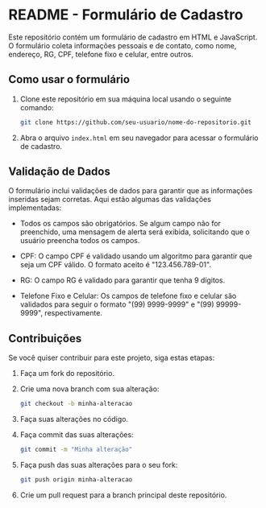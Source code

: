 # README - Formulário de Cadastro

Este repositório contém um formulário de cadastro em HTML e JavaScript. O formulário coleta informações pessoais e de contato, como nome, endereço, RG, CPF, telefone fixo e celular, entre outros.

## Como usar o formulário

1. Clone este repositório em sua máquina local usando o seguinte comando:

   ```bash
   git clone https://github.com/seu-usuario/nome-do-repositorio.git
   ```

2. Abra o arquivo `index.html` em seu navegador para acessar o formulário de cadastro.

## Validação de Dados

O formulário inclui validações de dados para garantir que as informações inseridas sejam corretas. Aqui estão algumas das validações implementadas:

- Todos os campos são obrigatórios. Se algum campo não for preenchido, uma mensagem de alerta será exibida, solicitando que o usuário preencha todos os campos.

- CPF: O campo CPF é validado usando um algoritmo para garantir que seja um CPF válido. O formato aceito é "123.456.789-01".

- RG: O campo RG é validado para garantir que tenha 9 dígitos.

- Telefone Fixo e Celular: Os campos de telefone fixo e celular são validados para seguir o formato "(99) 9999-9999" e "(99) 99999-9999", respectivamente.

## Contribuições

Se você quiser contribuir para este projeto, siga estas etapas:

1. Faça um fork do repositório.

2. Crie uma nova branch com sua alteração:

   ```bash
   git checkout -b minha-alteracao
   ```

3. Faça suas alterações no código.

4. Faça commit das suas alterações:

   ```bash
   git commit -m "Minha alteração"
   ```

5. Faça push das suas alterações para o seu fork:

   ```bash
   git push origin minha-alteracao
   ```

6. Crie um pull request para a branch principal deste repositório.

